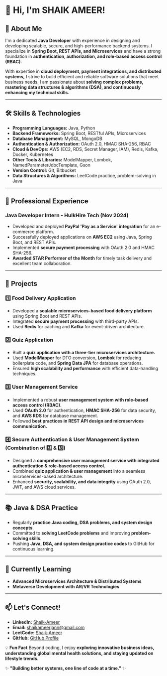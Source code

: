 # 👋 Hi, I'm SHAIK AMEER!

## 🚀 About Me
I'm a dedicated **Java Developer** with experience in designing and developing scalable, secure, and high-performance backend systems. I specialize in **Spring Boot, REST APIs, and Microservices** and have a strong foundation in **authentication, authorization, and role-based access control (RBAC).**

With expertise in **cloud deployment, payment integrations, and distributed systems,** I strive to build efficient and reliable software solutions that meet business needs. I am passionate about **solving complex problems, mastering data structures & algorithms (DSA), and continuously enhancing my technical skills.**

---

## 🛠️ Skills & Technologies
- **Programming Languages:** Java, Python  
- **Backend Frameworks:** Spring Boot, RESTful APIs, Microservices  
- **Database Management:** MySQL, MongoDB  
- **Authentication & Authorization:** OAuth 2.0, HMAC SHA-256, RBAC  
- **Cloud & DevOps:** AWS (EC2, RDS, Secret Manager, IAM), Redis, Kafka, Docker, Kubernetes  
- **Other Tools & Libraries:** ModelMapper, Lombok, NamedParameterJdbcTemplate, Gson  
- **Version Control:** Git, Bitbucket  
- **Data Structures & Algorithms:** LeetCode practice, problem-solving in Java  

---

## 💼 Professional Experience
### **Java Developer Intern - HulkHire Tech (Nov 2024)**
- Developed and deployed **PayPal 'Pay as a Service' integration** for an e-commerce platform.
- Successfully deployed applications on **AWS EC2** using Java, Spring Boot, and REST APIs.
- Implemented **secure payment processing** with OAuth 2.0 and HMAC SHA-256.
- **Awarded STAR Performer of the Month** for timely task delivery and excellent team collaboration.

---

## 📌 Projects
### **1️⃣ Food Delivery Application**
- Developed a **scalable microservices-based food delivery platform** using Spring Boot and REST APIs.
- Integrated **secure payment processing** with third-party APIs.
- Used **Redis** for caching and **Kafka** for event-driven architecture.

### **2️⃣ Quiz Application**
- Built a **quiz application with a three-tier microservices architecture.**
- Used **ModelMapper** for DTO conversion, **Lombok** for reducing boilerplate code, and **Spring Data JPA** for database operations.
- Ensured **high scalability and performance** with efficient data-handling techniques.

### **3️⃣ User Management Service**
- Implemented a robust **user management system with role-based access control (RBAC).**
- Used **OAuth 2.0** for authentication, **HMAC SHA-256** for data security, and **AWS RDS** for database management.
- Followed **best practices in REST API design and microservices communication.**

### **4️⃣ Secure Authentication & User Management System** (Combination of 2️⃣ & 3️⃣)
- Designed a **comprehensive user management service with integrated authentication & role-based access control.**
- Combined **quiz application & user management** into a seamless microservices-based architecture.
- Enhanced **security, scalability, and data integrity** using OAuth 2.0, JWT, and AWS cloud services.

---

## 📚 Java & DSA Practice
- Regularly **practice Java coding, DSA problems, and system design concepts**.
- Committed to **solving LeetCode problems** and improving **problem-solving skills.**
- Pushing **Java, DSA, and system design practice codes** to GitHub for continuous learning.

---

## 🌱 Currently Learning
- **Advanced Microservices Architecture & Distributed Systems**
- **Metaverse Development with AR/VR Technologies**

---

## 📫 Let's Connect!
- **LinkedIn:** [Shaik-Ameer](https://www.linkedin.com/in/ameer-shaikk/)  
- **Email:** shaikameerjann@gmail.com  
- **LeetCode:** [Shaik-Ameer](https://leetcode.com/u/SHAIK_AMEER_/)  
- **GitHub:** [GitHub Profile](https://github.com/SHAIKAMEERr)  

💡 **Fun Fact**
Beyond coding, I enjoy **exploring innovative business ideas, understanding global mental health solutions, and staying updated on lifestyle trends.**

✨ **"Building better systems, one line of code at a time."** ✨
